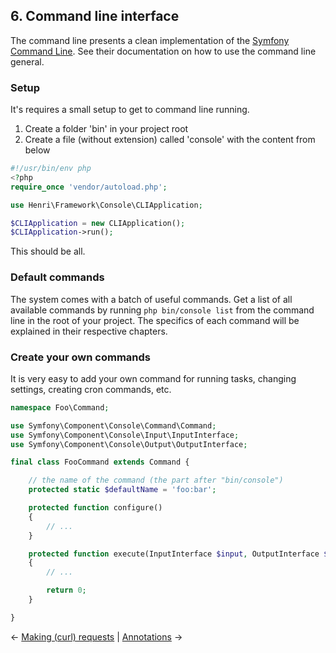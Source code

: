 ## 6. Command line interface
The command line presents a clean implementation of the [Symfony Command Line](https://symfony.com/doc/current/components/console.html). See their documentation on how to use the command line general.

### Setup
It's requires a small setup to get to command line running.
1. Create a folder 'bin' in your project root
2. Create a file (without extension) called 'console' with the content from below
```php
#!/usr/bin/env php
<?php
require_once 'vendor/autoload.php';

use Henri\Framework\Console\CLIApplication;

$CLIApplication = new CLIApplication();
$CLIApplication->run();
```
This should be all.

### Default commands
The system comes with a batch of useful commands. Get a list of all available commands by running `php bin/console list` from the command line in the root of your project. The specifics of each command will be explained in their respective chapters.

### Create your own commands
It is very easy to add your own command for running tasks, changing settings, creating cron commands, etc.
```php
namespace Foo\Command;

use Symfony\Component\Console\Command\Command;
use Symfony\Component\Console\Input\InputInterface;
use Symfony\Component\Console\Output\OutputInterface;

final class FooCommand extends Command {

    // the name of the command (the part after "bin/console")
    protected static $defaultName = 'foo:bar';

    protected function configure()
    {
        // ...
    }

    protected function execute(InputInterface $input, OutputInterface $output)
    {
        // ...

        return 0;
    }

}
```

&larr; [Making (curl) requests](https://github.com/HenrivantSant/henri/blob/master/Docs/Making-Requests.md#5-making-curl-requests) | [Annotations](https://github.com/HenrivantSant/henri/blob/master/Docs/Annotations.md#7-annotations) &rarr; 
